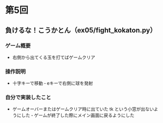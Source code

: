 # 第5回
## 負けるな！こうかとん（ex05/fight_kokaton.py）
### ゲーム概要
- 右側から出てくる玉を打てばゲームクリア
### 操作説明
- 十字キーで移動
‐ eキーで右側に球を発射
### 自分で実装したこと
- ゲームオーバーまたはゲームクリア時に出ていた tk という小窓が出ないようにした
‐ ゲームが終了した際にメイン画面に戻るようにした